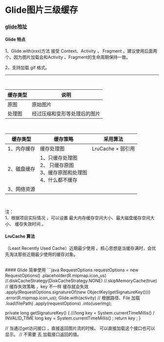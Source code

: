 # Glide图片三级缓存

### [glide地址](https://github.com/bumptech/glide)



#### Glide 特点
1、Glide.with(xxx)方法 接受 Context、Activity 、 Fragment 。建议使用后面两个。因为图片加载会和Activity 、Fragment的生命周期保持一致。

2、支持加载 gif 格式。

---
&nbsp;&nbsp;

缓存类型 | 说明
-|-
原图|原始图片
处理图|经过压缩和变形等处理后的图片


&nbsp;&nbsp;

缓存类型 | 缓存策略 | 采用算法
-|-|-
1、内存缓存| 缓存处理图|LruCache + 弱引用
2、磁盘缓存|1、只缓存处理图 <br> 2、 只缓存原图 <br>  3、缓存原图和处理图  <br> 4、什么都不缓存|
3、网络资源||

&nbsp;&nbsp;

注： <br>  1、根据项目实际情况 ，可以设置 最大内存缓存空间大小、最大磁盘缓存空间大小、 缓存失效时间 。

#### LruCache 算法
（Least Recently Used Cache）近期最少使用 。核心思想是当缓存满时，会优先淘汰那些近期最少使用的缓存对象。

<br>
#### Glide 简单使用
```java
RequestOptions requestOptions = new RequestOptions()
         .placeholder(R.mipmap.icon_us)
         //.diskCacheStrategy(DiskCacheStrategy.NONE)
         //.skipMemoryCache(true)
         // 缓存失效策略 ，key 不一样 缓存就会失效
         .apply(RequestOptions.signatureOf(new ObjectKey(getSignatureKey())))
         .error(R.mipmap.icon_us);
 Glide.with(activity)
         // 根据路径、File 加载
         .load(filePath)
         .apply(requestOptions)
         .into(userImg);

private long   getSignatureKey()  {
   ///long key = System.currentTimeMillis() / INVALID_TIME
   long key = System.currentTimeMillis()  ;
   return key ;
}

// 当通过get访问接口 ，直接返回图片流的时候。 可以直接加载这个接口也可以显示。
// 不需要 去 加载接口返回的值。


```
